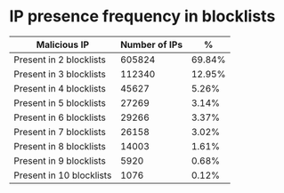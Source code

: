 # IP presence frequency in blocklists
| Malicious IP | Number of IPs | % |
|----|----|----|
| Present in 2 blocklists | 605824 | 69.84% |
| Present in 3 blocklists | 112340 | 12.95% |
| Present in 4 blocklists | 45627 | 5.26% |
| Present in 5 blocklists | 27269 | 3.14% |
| Present in 6 blocklists | 29266 | 3.37% |
| Present in 7 blocklists | 26158 | 3.02% |
| Present in 8 blocklists | 14003 | 1.61% |
| Present in 9 blocklists | 5920 | 0.68% |
| Present in 10 blocklists | 1076 | 0.12% |
